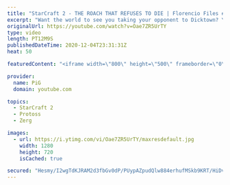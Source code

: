 ```yaml
---
title: "StarCraft 2 - THE ROACH THAT REFUSES TO DIE | Florencio Files #189"
excerpt: "Want the world to see you taking your opponent to Dicktown? You can now hire PiG to cast your game Florencio Files Style! Email pigrandom88@gmail.com for more info!  I cast one of the mysterious and deranged StarCraft 2 builds of the one and only, Florencio, the dude that invented the Protoss proxy nexus"
originalUrl: https://youtube.com/watch?v=Oae7ZR5UrTY
type: video
length: PT12M9S
publishedDateTime: 2020-12-04T23:31:31Z
heat: 50

featuredContent: "<iframe width=\"800\" height=\"500\" frameborder=\"0\" src=\"https://www.youtube.com/embed/Oae7ZR5UrTY\" allow=\"accelerometer; autoplay; encrypted-media; gyroscope; picture-in-picture\" allowfullscreen></iframe>"

provider:
  name: PiG
  domain: youtube.com

topics:
  - StarCraft 2
  - Protoss
  - Zerg

images:
  - url: https://i.ytimg.com/vi/Oae7ZR5UrTY/maxresdefault.jpg
    width: 1280
    height: 720
    isCached: true

secured: "Hesmy/I2wgTdKJRAM2d3fbGv0dP/PUypAZpudQlw884erhufMSkb9KRT/HiDvDiQh1tA4xulfb8JCc7yJYwsszshJjztwqe9Tznx19jZLXwfybUSCAb28N56zQbBQSao4kRbDorEY88r+QL+9KEDAymzALp1SiYRFNvjlnwywuXnunGQrNOmH3v5axrP649H5EmFRbDtIafoOtyzG5efELPh0ipUPBpL97qAKiitTSayC3HtNKtwTGhhuWxuwJvqoLtbU/Y0ILizUTTGljnuZkpKWZzVvm7WrxTpxGgp4RatzrQowqXXPpyq6hHHdncMsdBrJDyTy/Lj7672lsQuNafWhNRLfN5gKtBo60FU+K8nZXWTXyJwWe63GR6sq5nerdRwBfpdUY1G0an3do6/C33wI5jHtUO2mXqekqDj+tY=;/kIm5zdKF6KjNZg1k6bMwA=="
---
```


